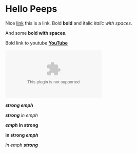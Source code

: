 # Hello Peeps

Nice [link](https://www.google.com) this is a link. Bold **bold** and italic *italic with spaces*.

And some **bold with spaces**.

Bold link to youtube **[YouTube](https://www.youtube.com)**

![image](https//image.com)

***strong emph***

***strong** in emph*

***emph* in strong**

**in strong *emph***

*in emph **strong***
